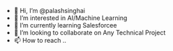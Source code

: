 - 👋 Hi, I’m @palashsinghai
- 👀 I’m interested in AI/Machine Learning
- 🌱 I’m currently learning Salesforcee
- 💞️ I’m looking to collaborate on Any Technical Project
- 📫 How to reach ..
